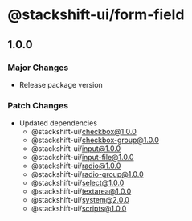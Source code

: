 # @stackshift-ui/form-field

## 1.0.0

### Major Changes

- Release package version

### Patch Changes

- Updated dependencies
  - @stackshift-ui/checkbox@1.0.0
  - @stackshift-ui/checkbox-group@1.0.0
  - @stackshift-ui/input@1.0.0
  - @stackshift-ui/input-file@1.0.0
  - @stackshift-ui/radio@1.0.0
  - @stackshift-ui/radio-group@1.0.0
  - @stackshift-ui/select@1.0.0
  - @stackshift-ui/textarea@1.0.0
  - @stackshift-ui/system@2.0.0
  - @stackshift-ui/scripts@1.0.0
